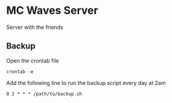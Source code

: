 # MC Waves Server

Server with the friends

## Backup

Open the crontab file

`crontab -e`

Add the following line to run the backup script every day at 2am

`0 2 * * * /path/to/backup.sh`
